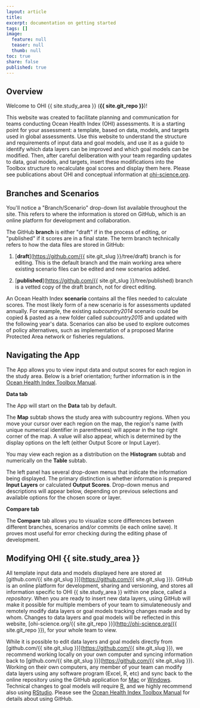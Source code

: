 ```yaml
---
layout: article
title: 
excerpt: documentation on getting started
tags: []
image:
  feature: null
  teaser: null
  thumb: null
toc: true
share: false
published: true
---
```


## Overview

Welcome to OHI<i class="fa fa-search-plus"></i> {{ site.study_area }} (**{{ site.git_repo }}**)!

This website was created to facilitate planning and communication for teams conducting Ocean Health Index (OHI)<i class="fa fa-search-plus"></i> assessments. It is a starting point for your assessment: a template, based on data, models, and targets used in global assessments. Use this website to understand the structure and requirements of input data and goal models, and use it as a guide to identify which data layers can be improved and which goal models can be modified. Then, after careful deliberation with your team regarding updates to data, goal models, and targets, insert these modifications into the Toolbox structure to recalculate goal scores and display them here. Please see publications about OHI and conceptual information at [ohi-science.org](http://ohi-science.org/).

## Branches and Scenarios

You'll notice a "Branch/Scenario" drop-down list available throughout the site. This refers to where the information is stored on GitHub, which is an online platform for development and collaboration.

The GitHub **branch** is either "draft" if in the process of editing, or "published" if it scores are in a final state. The term branch technically refers to how the data files are stored in GitHub:

1. [**draft**](https://github.com/{{ site.git_slug }}/tree/draft) branch is for editing. This is the default branch and the main working area where existing scenario files can be edited and new scenarios added.

1. [**published**](https://github.com/{{ site.git_slug }}/tree/published) branch is a vetted copy of the draft branch, not for direct editing.

An Ocean Health Index **scenario** contains all the files needed to calculate scores. The most likely form of a new scenario is for assessments updated annually. For example, the existing _subcountry2014_ scenario could be copied & pasted as a new folder called _subcountry2015_ and updated with the following year's data. Scenarios can also be used to explore outcomes of policy alternatives, such as implementation of a proposed Marine Protected Area network or fisheries regulations.

## Navigating the App 

The App allows you to view input data and output scores for each region in the study area. Below is a brief orientation; further information is in the [Ocean Health Index Toolbox Manual](http://ohi-science.org/manual).

**Data tab**

The App will start on the **Data** tab by default.

The **Map** subtab shows the study area with subcountry regions. When you move your cursor over each region on the map, the region's name (with unique numerical identifier in parentheses) will appear in the top right corner of the map. A value will also appear, which is determined by the display options on the left (either Output Score or Input Layer).

You may view each region as a distribution on the **Histogram** subtab and numerically on the **Table** subtab.

The left panel has several drop-down menus that indicate the information being displayed. The primary distinction is whether information is prepared **Input Layers** or calculated **Output Scores**. Drop-down menus and descriptions will appear below, depending on previous selections and available options for the chosen score or layer.

**Compare tab**

The **Compare** tab allows you to visualize score differences between different branches, scenarios and/or commits (ie each online save). It proves most useful for error checking during the editing phase of development.

## Modifying OHI {{ site.study_area }}

All template input data and models displayed here are stored at [github.com/{{ site.git_slug }}](https://github.com/{{ site.git_slug }}). GitHub is an online platform for development, sharing and versioning, and stores all information specific to OHI<i class="fa fa-search-plus"></i> {{ site.study_area }} within one place, called a *repository*. When you are ready to insert new data layers, using GitHub will make it possible for multiple members of your team to simulateneously and remotely modify data layers or goal models tracking changes made and by whom. Changes to data layers and goal models will be reflected in this website, [ohi-science.org/{{ site.git_repo }}](http://ohi-science.org/{{ site.git_repo }}), for your whole team to view.

While it is possible to edit data layers and goal models directly from [github.com/{{ site.git_slug }}](https://github.com/{{ site.git_slug }}), we recommend working locally on your own computer and syncing information back to [github.com/{{ site.git_slug }}](https://github.com/{{ site.git_slug }}). Working on their own computers, any member of your team can modify data layers using any software program (Excel, R, etc) and sync back to the online repository using the GitHub application for [Mac](https://mac.github.com) or [Windows](https://windows.github.com). Technical changes to goal models will require [R](http://cran.r-project.org), and we highly recommend also using [RStudio](http://www.rstudio.com). Please see the [Ocean Health Index Toolbox Manual](http://ohi-science.org/manual) for details about using GitHub.
